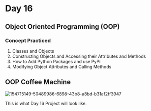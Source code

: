 # Day 16
## Object Oriented Programming (OOP)
### Concept Practiced
1. Classes and Objects
2. Constructing Objects and Accessing their Attributes and Methods
3. How to Add Python Packages and use PyPi
4. Modifying Object Attributes and Calling Methods
## OOP Coffee Machine
![154715149-50489986-6898-43b8-a8bd-b31af2ff3947](https://github.com/user-attachments/assets/374149d7-838f-42b1-aa90-70aeec92c3ca)

This is what Day 16 Project will look like.
